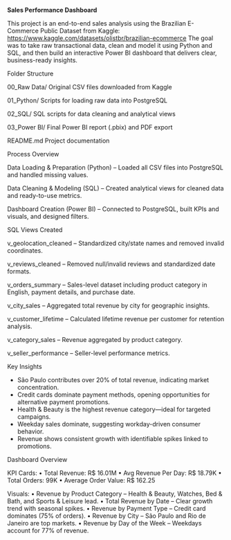 **Sales Performance Dashboard**

This project is an end-to-end sales analysis using the Brazilian E-Commerce Public Dataset from Kaggle: https://www.kaggle.com/datasets/olistbr/brazilian-ecommerce
The goal was to take raw transactional data, clean and model it using Python and SQL, and then build an interactive Power BI dashboard that delivers clear, business-ready insights.


Folder Structure

00_Raw Data/         Original CSV files downloaded from Kaggle

01_Python/           Scripts for loading raw data into PostgreSQL

02_SQL/              SQL scripts for data cleaning and analytical views

03_Power BI/         Final Power BI report (.pbix) and PDF export

README.md            Project documentation


Process Overview

Data Loading & Preparation (Python) – Loaded all CSV files into PostgreSQL and handled missing values.

Data Cleaning & Modeling (SQL) – Created analytical views for cleaned data and ready-to-use metrics.

Dashboard Creation (Power BI) – Connected to PostgreSQL, built KPIs and visuals, and designed filters.


SQL Views Created

v_geolocation_cleaned – Standardized city/state names and removed invalid coordinates.

v_reviews_cleaned – Removed null/invalid reviews and standardized date formats.

v_orders_summary – Sales-level dataset including product category in English, payment details, and purchase date.

v_city_sales – Aggregated total revenue by city for geographic insights.

v_customer_lifetime – Calculated lifetime revenue per customer for retention analysis.

v_category_sales – Revenue aggregated by product category.

v_seller_performance – Seller-level performance metrics.


Key Insights

- São Paulo contributes over 20% of total revenue, indicating market concentration.
- Credit cards dominate payment methods, opening opportunities for alternative payment promotions.
- Health & Beauty is the highest revenue category—ideal for targeted campaigns.
- Weekday sales dominate, suggesting workday-driven consumer behavior.
- Revenue shows consistent growth with identifiable spikes linked to promotions.

Dashboard Overview

KPI Cards:
• Total Revenue: R$ 16.01M
• Avg Revenue Per Day: R$ 18.79K
• Total Orders: 99K
• Average Order Value: R$ 162.25

Visuals:
• Revenue by Product Category – Health & Beauty, Watches, Bed & Bath, and Sports & Leisure lead.
• Total Revenue by Date – Clear growth trend with seasonal spikes.
• Revenue by Payment Type – Credit card dominates (75% of orders).
• Revenue by City – São Paulo and Rio de Janeiro are top markets.
• Revenue by Day of the Week – Weekdays account for 77% of revenue.
